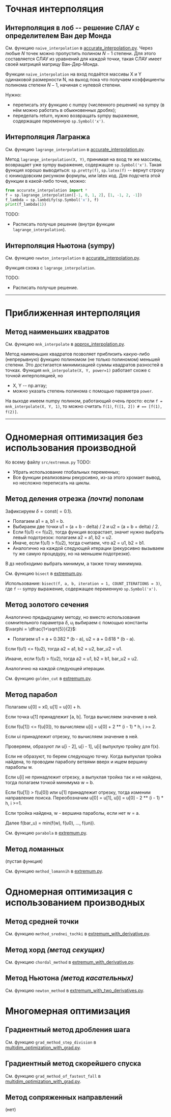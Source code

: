 # Точная интерполяция

## Интерполяция в лоб -- решение СЛАУ с определителем Ван дер Монда

См. функцию `naive_interpolation` в [accurate_interpolation.py](src/accurate_interpolation.py).
Через любые $N$ точек можно пропустить полином $N-1$ степени. Для этого составляется 
СЛАУ из уравнений для каждой точки, такая СЛАУ имеет своей матрицей матрицу Ван-Дер-Монда.

Функции `naive_interpolation` на вход подаётся массивы X и Y одинаковой размерности N,
на выход пока что получаем коэффициенты полинома степени $N-1$, начиная с нулевой степени.

Нужно:
- переписать эту функцию с numpy (численного решения) на sympy (в нём можно работать в обыкновенных дробях);
- переделать return, нужно возвращать sympy выражение, содержащее переменную `sp.Symbol('x')`.

## Интерполяция Лагранжа

См. функцию `lagrange_interpolation` в [accurate_interpolation.py](src/accurate_interpolation.py).

Метод `lagrange_interpolation(X, Y)`, принимая на вход те же массивы, возвращает уже
sympy выражение, содержащее `sp.Symbol('x')`. Такая функция хорошо выводиться:
`sp.pretty(f)`, `sp.latex(f)` -- вернут строку с юникодовским рисунком формулы, или latex код.
Для подсчета этой функции в какой-либо точке, можно:
```Python
from accurate_interpolation import *
f = sp.lagrange_interpolation([-1, 0, 1, 2], [1, -1, 2, -1])
f_lambda = sp.lambdify(sp.Symbol('x'), f)
print(f_lambda(1))
```

TODO:
- Расписать получше решение (внутри функции `lagrange_interpolation`).

## Интерполяция Ньютона (sympy)

См. функцию `newton_interpolation` в [accurate_interpolation.py](src/accurate_interpolation.py).

Функция схожа с `lagrange_interpolation`.

TODO:
- Расписать получше решение.

---

# Приближенная интерполяция
## Метод наименьших квадратов

См. функцию `mnk_interpolate` в [approx_interpolation.py](src/approx_interpolation.py).

[//]: # (Имеется некоторая функция, у которой мы знаем только набор значений функции. )

[//]: # ()
[//]: # (В ДЗ требуется для вычислений выбрать значения в концах отрезка и всех целых точек внутри него.)

Метод наименьших квадратов позволяет приблизить какую-либо (непрерывную) функцию
полиномом (не только полиномом) меньшей степени. Это достигается минимизацией суммы квадратов
разностей в точках. Функция `mnk_interpolate(X, Y, power=1)` работает схоже с точной интерполяцией,
но 
- X, Y -- np.array;
- можно указать степень полинома с помощью параметра `power`.

На выходе имеем numpy полином, работающий очень просто: если `f = mnk_interpolate(X, Y, 1)`,
то можно считать `f(1)`, `f([1, 2]) # == [f(1), f(2)]`.


--- 

# Одномерная оптимизация без использования производной

Ко всему файлу `src/extremum.py` TODO:
- Убрать использование глобальных переменных;
- Все функции реализованы рекурсивно, из-за этого хромает вывод, но несложно переписать на циклы.

## Метод деления отрезка _(почти)_ пополам

Зафиксируем $\delta = \mathrm{const} (=0.1)$.
- Полагаем a1 = a, b1 = b.  
- Выбираем две точки u1 = (a + b - delta) / 2 и u2 = (a + b + delta) / 2. 
- Если f(u1) <= f(u2), тогда функция возрастает, значит нужно выбрать левый подотрезок:
полагаем a2 = a1, b2 = u2. 
- Иначе, если f(u1) > f(u2), тогда считаем, что a2 = u1, b2 = b1.
- Аналогично на каждой следующей итерации (рекурсивно вызываем ту же самую процедуру, но на меньшем подотрезке).

В дз необходимо выбрать минимум, а также точку минимума. 

См. функцию `bisect` в [extremum.py](src/extremum.py).

Использование: `bisect(f, a, b, iteration = 1, COUNT_ITERATIONS = 3)`, где 
`f` -- sympy выражение, содержащее переменную `sp.Symbol('x')`.


## Метод золотого сечения

Аналогично предыдущему методу, но вместо использования сомнительного параметра $\delta$,
$u_i$ выбираем с помощью константы $\varphi = \dfrac{1+\sqrt{5}}{2}$:
- Полагаем u1 = a + 0.382 * (b - a), u2 = a + 0.618 * (b - a). 

Если f(u1) <= f(u2), тогда a2 = a1, b2 = u2, bar_u2 = u1.

Инааче, если f(u1) > f(u2), тогда a2 = u1, b2 = b1, bar_u2 = u2.

Аналогично на каждой следующей итерации.

См. функцию `golden_cut` в [extremum.py](src/extremum.py). 

## Метод парабол 

Полагаем u[0] = x0, u[1] = u[0] + h. 

Если точка u[1] принадлежит [a, b]. Тогда вычисляем значение в ней. 

Если f(u[1]) <= f(u[0]), то вычисляем u[i] = u[0] + 2 ** (i - 1) * h, i >= 2.

Если ui принадлежит отрезку, то вычисляем значение в ней. 

Проверяем, образуют ли u[i - 2], u[i - 1], u[i] выпуклую тройку для f(x). 

Если не образуют, то берем следующую точку. Когда выпуклая тройка найдена, то проводим параболу ветвями вверх и ищем вершину параболы w. 

Если u[i] не принадлежит отрезку, а выпуклая тройка так и не найдена, тогда полагаем точкой минимума w = b. 

Если f(u[1]) > f(u[0]) или u[1] принадлежит отрезку, тогда изменим направление поиска. Переобозначим u[0] = u[1], u[i] = u[0] - 2 ** (i - 1) * h, i >=1.

Если тройка найдена, w - вершина параболы, если нет w = a. 

Далее f(bar_u) = min(f(w), f(u0), ..., f(un)).

См. функцию `parabola` в [extremum.py](src/extremum.py).

## Метод ломанных 

(пустая функция)

См. функцию `method_lomannih` в [extremum.py](src/extremum.py). 

# Одномерная оптимизация с использованием производных

## Метод средней точки

См. функцию `method_srednei_tochki` в [extremum_with_derivative.py](src/extremum_with_derivative.py).

## Метод хорд _(метод секущих)_

См. функцию `chordal_method` в [extremum_with_derivative.py](src/extremum_with_derivative.py).

## Метод Ньютона _(метод касательных)_

См. функцию `newton_method` в [extremum_with_two_derivatives.py](src/extremum_with_two_derivatives.py).

# Многомерная оптимизация 

## Градиентный метод дробления шага

См. функцию `grad_method_step_division` в [multidim_optimization_with_grad.py](src/multidim_optimization_with_grad.py).

## Градиентный метод скорейшего спуска

См. функцию `grad_method_of_fastest_fall` в [multidim_optimization_with_grad.py](src/multidim_optimization_with_grad.py).

## Метод сопряженных направлений

(нет)
